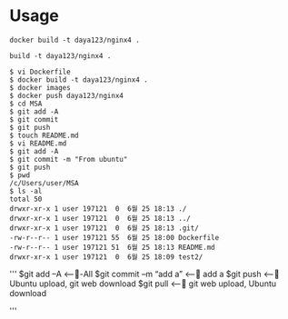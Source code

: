 # Usage
```
docker build -t daya123/nginx4 .

build -t daya123/nginx4 .

$ vi Dockerfile
$ docker build -t daya123/nginx4 . 
$ docker images
$ docker push daya123/nginx4
$ cd MSA
$ git add -A
$ git commit
$ git push
$ touch README.md
$ vi README.md
$ git add -A
$ git commit -m "From ubuntu"
$ git push
$ pwd
/c/Users/user/MSA
$ ls -al
total 50
drwxr-xr-x 1 user 197121  0  6월 25 18:13 ./
drwxr-xr-x 1 user 197121  0  6월 25 18:13 ../
drwxr-xr-x 1 user 197121  0  6월 25 18:13 .git/
-rw-r--r-- 1 user 197121 55  6월 25 18:00 Dockerfile
-rw-r--r-- 1 user 197121 51  6월 25 18:13 README.md
drwxr-xr-x 1 user 197121  0  6월 25 18:09 test2/
```
'''
$git add –A <---All
$git commit –m “add a” <-- add a
$git push <-- Ubuntu upload, git web download
$git pull <-- git web upload, Ubuntu download

'''
